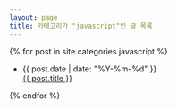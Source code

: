 ```yaml
---
layout: page
title: 카테고리가 "javascript"인 글 목록
---
```

<!-- .code is a class with one font-family property. -->
<section>
	{% for post in site.categories.javascript %}
		<ul>
			<li>
				<div class="post-date code">
					<span>{{ post.date | date: "%Y-%m-%d" }}</span>
				</div>
				<div class="title">
					<a href="{{ post.url | prepend: site.baseurl | prepend: site.url }}">{{ post.title }}</a>
				</div>
			</li>
		</ul>
	{% endfor %}
</section>
